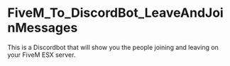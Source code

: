 # FiveM_To_DiscordBot_LeaveAndJoinMessages
This is a Discordbot that will show you the people joining and leaving on your FiveM ESX server.
